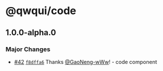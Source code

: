 # @qwqui/code

## 1.0.0-alpha.0

### Major Changes

- [#42](https://github.com/TeamVastsea/QwQUI/pull/42) [`f8dffa6`](https://github.com/TeamVastsea/QwQUI/commit/f8dffa60dd46575ebb573818b278e37edcd91bce) Thanks [@GaoNeng-wWw](https://github.com/GaoNeng-wWw)! - code component
